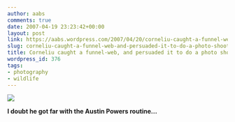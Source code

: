 ```yaml
---
author: aabs
comments: true
date: 2007-04-19 23:23:42+00:00
layout: post
link: https://aabs.wordpress.com/2007/04/20/corneliu-caught-a-funnel-web-and-persuaded-it-to-do-a-photo-shoot/
slug: corneliu-caught-a-funnel-web-and-persuaded-it-to-do-a-photo-shoot
title: Corneliu caught a funnel-web, and persuaded it to do a photo shoot
wordpress_id: 376
tags:
- photography
- wildlife
---
```


[![](http://www.acorns.com.au/Attachment.ashx?id=WindowsLiveWriter/Icaughtalivefunnelweb_12CEB/funnelweb_thumb2.jpg)](http://www.acorns.com.au/2007/4/19/I+caught+a+live+funnel+web+.aspx)  
	

**I doubt he got far with the Austin Powers routine...**
